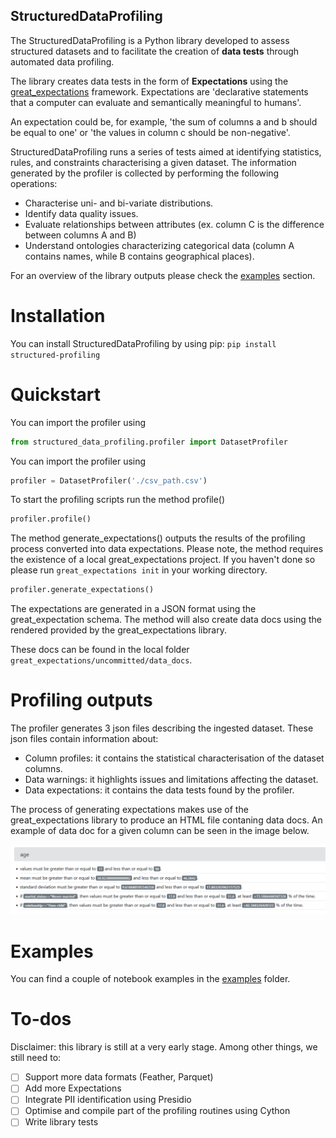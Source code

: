 
## StructuredDataProfiling

The StructuredDataProfiling is a Python library developed to assess structured datasets and to facilitate the creation of **data tests** through automated data profiling.

The library creates data tests in the form of **Expectations** using the [great_expectations](https://www.greatexpectations.io) framework. Expectations are 'declarative statements that a computer can evaluate and semantically meaningful to humans'. 

An expectation could be, for example, 'the sum of columns a and b should be equal to one' or 'the values in column c should be non-negative'.

StructuredDataProfiling runs a series of tests aimed at identifying statistics, rules, and constraints characterising a given dataset. The information generated by the profiler is collected by performing the following operations:

- Characterise uni- and bi-variate distributions.
- Identify data quality issues.
- Evaluate relationships between attributes (ex. column C is the difference between columns A and B) 
- Understand ontologies characterizing categorical data (column A contains names, while B contains geographical places).

For an overview of the library outputs please check the [examples](./examples) section.

# Installation
You can install StructuredDataProfiling by using pip:
`pip install structured-profiling
`
# Quickstart
You can import the profiler using

```python
from structured_data_profiling.profiler import DatasetProfiler
```
You can import the profiler using
```python
profiler = DatasetProfiler('./csv_path.csv')
```
To start the profiling scripts run the method profile()
```python
profiler.profile()
```
The method generate_expectations() outputs the results of the profiling process converted into data expectations. Please note, the method requires the existence of a local great_expectations project.
If you haven't done so please run ```great_expectations init``` in your working directory.
```python
profiler.generate_expectations()
```
The expectations are generated in a JSON format using the great_expectation schema. The method will also create data docs using the rendered provided by the great_expectations library. 

These docs can be found in the local folder ```great_expectations/uncommitted/data_docs```.

# Profiling outputs
The profiler generates 3 json files describing the ingested dataset. These json files contain information about:
- Column profiles: it contains the statistical characterisation of the dataset columns. 
- Data warnings: it highlights issues and limitations affecting the dataset.
- Data expectations: it contains the data tests found by the profiler.

The process of generating expectations makes use of the great_expectations library to produce an HTML file contaning data docs. An example of data doc for a given column can be seen in the image below.

<img alt="data docs example 1" src="https://raw.githubusercontent.com/Clearbox-AI/StructuredDataProfiling/main/examples/num_columns.PNG"/>


# Examples
You can find a couple of notebook examples in the [examples](./examples) folder.
# To-dos
Disclaimer: this library is still at a very early stage. Among other things, we still need to:

- [ ] Support more data formats (Feather, Parquet)
- [ ] Add more Expectations
- [ ] Integrate PII identification using Presidio
- [ ] Optimise and compile part of the profiling routines using Cython 
- [ ] Write library tests
